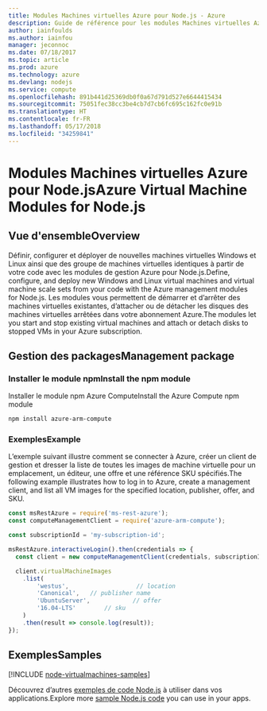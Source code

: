 ```yaml
---
title: Modules Machines virtuelles Azure pour Node.js - Azure
description: Guide de référence pour les modules Machines virtuelles Azure pour Node.js
author: iainfoulds
ms.author: iainfou
manager: jeconnoc
ms.date: 07/18/2017
ms.topic: article
ms.prod: azure
ms.technology: azure
ms.devlang: nodejs
ms.service: compute
ms.openlocfilehash: 891b441d25369db0f0a67d791d527e6644415434
ms.sourcegitcommit: 75051fec38cc3be4cb7d7cb6fc695c162fc0e91b
ms.translationtype: HT
ms.contentlocale: fr-FR
ms.lasthandoff: 05/17/2018
ms.locfileid: "34259841"
---
```

# <a name="azure-virtual-machine-modules-for-nodejs"></a><span data-ttu-id="f235a-103">Modules Machines virtuelles Azure pour Node.js</span><span class="sxs-lookup"><span data-stu-id="f235a-103">Azure Virtual Machine Modules for Node.js</span></span>

## <a name="overview"></a><span data-ttu-id="f235a-104">Vue d'ensemble</span><span class="sxs-lookup"><span data-stu-id="f235a-104">Overview</span></span>

<span data-ttu-id="f235a-105">Définir, configurer et déployer de nouvelles machines virtuelles Windows et Linux ainsi que des groupe de machines virtuelles identiques à partir de votre code avec les modules de gestion Azure pour Node.js.</span><span class="sxs-lookup"><span data-stu-id="f235a-105">Define, configure, and deploy new Windows and Linux virtual machines and virtual machine scale sets from your code with the Azure management modules for Node.js.</span></span> <span data-ttu-id="f235a-106">Les modules vous permettent de démarrer et d’arrêter des machines virtuelles existantes, d’attacher ou de détacher les disques des machines virtuelles arrêtées dans votre abonnement Azure.</span><span class="sxs-lookup"><span data-stu-id="f235a-106">The modules let you start and stop existing virtual machines and attach or detach disks to stopped VMs in your Azure subscription.</span></span>

## <a name="management-package"></a><span data-ttu-id="f235a-107">Gestion des packages</span><span class="sxs-lookup"><span data-stu-id="f235a-107">Management package</span></span>

### <a name="install-the-npm-module"></a><span data-ttu-id="f235a-108">Installer le module npm</span><span class="sxs-lookup"><span data-stu-id="f235a-108">Install the npm module</span></span>

<span data-ttu-id="f235a-109">Installer le module npm Azure Compute</span><span class="sxs-lookup"><span data-stu-id="f235a-109">Install the Azure Compute npm module</span></span>

```bash
npm install azure-arm-compute
```   

### <a name="example"></a><span data-ttu-id="f235a-110">Exemples</span><span class="sxs-lookup"><span data-stu-id="f235a-110">Example</span></span>

<span data-ttu-id="f235a-111">L’exemple suivant illustre comment se connecter à Azure, créer un client de gestion et dresser la liste de toutes les images de machine virtuelle pour un emplacement, un éditeur, une offre et une référence SKU spécifiés.</span><span class="sxs-lookup"><span data-stu-id="f235a-111">The following example illustrates how to log in to Azure, create a management client, and list all VM images for the specified location, publisher, offer, and SKU.</span></span>

```javascript
const msRestAzure = require('ms-rest-azure');
const computeManagementClient = require('azure-arm-compute');

const subscriptionId = 'my-subscription-id';

msRestAzure.interactiveLogin().then(credentials => {
  const client = new computeManagementClient(credentials, subscriptionId);

  client.virtualMachineImages
    .list(
        'westus',                   // location
        'Canonical',   // publisher name
        'UbuntuServer',            // offer
        '16.04-LTS'        // sku
    )
    .then(result => console.log(result));
});
```

## <a name="samples"></a><span data-ttu-id="f235a-112">Exemples</span><span class="sxs-lookup"><span data-stu-id="f235a-112">Samples</span></span>

[!INCLUDE [node-virtualmachines-samples](../docs-ref-conceptual/includes/virtualmachines-samples.md)]

<span data-ttu-id="f235a-113">Découvrez d’autres [exemples de code Node.js](https://azure.microsoft.com/resources/samples/?platform=nodejs) à utiliser dans vos applications.</span><span class="sxs-lookup"><span data-stu-id="f235a-113">Explore more [sample Node.js code](https://azure.microsoft.com/resources/samples/?platform=nodejs) you can use in your apps.</span></span>
